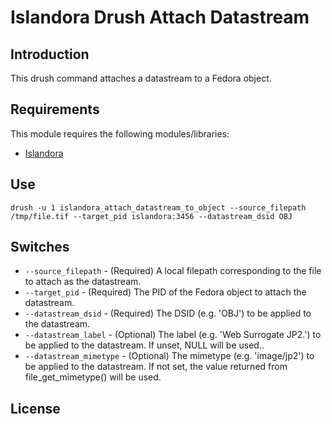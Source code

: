 # Islandora Drush Attach Datastream

## Introduction
This drush command attaches a datastream to a Fedora object.

## Requirements
This module requires the following modules/libraries:

* [Islandora](https://github.com/islandora/islandora)

## Use
`drush -u 1 islandora_attach_datastream_to_object --source_filepath /tmp/file.tif --target_pid islandora:3456 --datastream_dsid OBJ`

## Switches
* `--source_filepath` - (Required) A local filepath corresponding to the file to attach as the datastream.
* `--target_pid` - (Required) The PID of the Fedora object to attach the datastream.
* `--datastream_dsid` - (Required) The DSID (e.g. 'OBJ') to be applied to the datastream.
* `--datastream_label` - (Optional) The label (e.g. 'Web Surrogate JP2.') to be applied to the datastream. If unset, NULL will be used..
* `--datastream_mimetype` - (Optional) The mimetype (e.g. 'image/jp2') to be applied to the datastream. If not set, the value returned from file_get_mimetype() will be used.

## License
